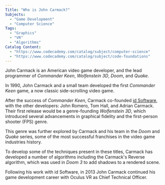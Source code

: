 ```yaml
---
Title: "Who is John Carmack?"
Subjects:
  - "Game Development"
  - "Computer Science"
Tags:
  - "Graphics"
  - "VR"
  - "Algorithms"
Catalog Content:
  - "https://www.codecademy.com/catalog/subject/computer-science"
  - "https://www.codecademy.com/catalog/subject/code-foundations"
---
```


John Carmack is an American video game developer, and the lead programmer of *Commander Keen*, *Wolfenstein 3D*, *Doom*, and *Quake*.

In 1990, John Carmack and a small team developed the first *Commander Keen* game, a now classic side-scrolling video game.

After the success of *Commander Keen*, Carmack co-founded [id Software](https://www.idsoftware.com), with the other developers: John Romero, Tom Hall, and Adrian Carmack. Their first release would be a genre-founding *Wolfenstein 3D*, which introduced several advancements in graphical fidelity and the first-person shooter (FPS) genre.

This genre was further explored by Carmack and his team in the *Doom* and *Quake* series, some of the most successful franchises in the video game industries history.

To develop some of the techniques present in these titles, Carmack has developed a number of algorithms including the Carmack's Reverse algorithm, which was used in *Doom 3* to add shadows to a rendered scene.

Following his work with id Software, in 2013 John Carmack continued his game development career with Oculus VR as Chief Technical Officer.
